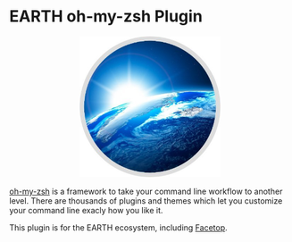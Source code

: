 # EARTH oh-my-zsh Plugin

<div id="img_wrapper" style="text-align: center;">
  <img src="images/earth_engineering_logo.jpg" style="width: 50%;" />
</div>

[oh-my-zsh](https://ohmyz.sh) is a framework to take your command line workflow to another level. There are thousands of plugins and themes which let you customize your command line exacly how you like it.

This plugin is for the EARTH ecosystem, including [Facetop](http://www.facetop.earth).
